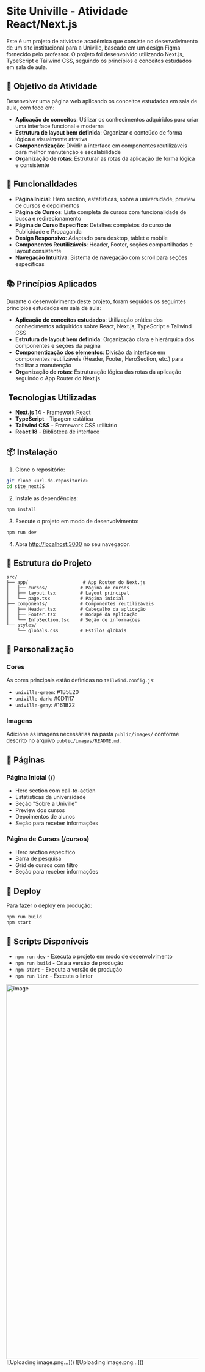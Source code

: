 # Site Univille - Atividade React/Next.js

Este é um projeto de atividade acadêmica que consiste no desenvolvimento de um site institucional para a Univille, baseado em um design Figma fornecido pelo professor. O projeto foi desenvolvido utilizando Next.js, TypeScript e Tailwind CSS, seguindo os princípios e conceitos estudados em sala de aula.

## 🎯 Objetivo da Atividade

Desenvolver uma página web aplicando os conceitos estudados em sala de aula, com foco em:

- **Aplicação de conceitos**: Utilizar os conhecimentos adquiridos para criar uma interface funcional e moderna
- **Estrutura de layout bem definida**: Organizar o conteúdo de forma lógica e visualmente atrativa
- **Componentização**: Dividir a interface em componentes reutilizáveis para melhor manutenção e escalabilidade
- **Organização de rotas**: Estruturar as rotas da aplicação de forma lógica e consistente

## 🚀 Funcionalidades

- **Página Inicial**: Hero section, estatísticas, sobre a universidade, preview de cursos e depoimentos
- **Página de Cursos**: Lista completa de cursos com funcionalidade de busca e redirecionamento
- **Página de Curso Específico**: Detalhes completos do curso de Publicidade e Propaganda
- **Design Responsivo**: Adaptado para desktop, tablet e mobile
- **Componentes Reutilizáveis**: Header, Footer, seções compartilhadas e layout consistente
- **Navegação Intuitiva**: Sistema de navegação com scroll para seções específicas

## 📚 Princípios Aplicados

Durante o desenvolvimento deste projeto, foram seguidos os seguintes princípios estudados em sala de aula:

- **Aplicação de conceitos estudados**: Utilização prática dos conhecimentos adquiridos sobre React, Next.js, TypeScript e Tailwind CSS
- **Estrutura de layout bem definida**: Organização clara e hierárquica dos componentes e seções da página
- **Componentização dos elementos**: Divisão da interface em componentes reutilizáveis (Header, Footer, HeroSection, etc.) para facilitar a manutenção
- **Organização de rotas**: Estruturação lógica das rotas da aplicação seguindo o App Router do Next.js

## ️ Tecnologias Utilizadas

- **Next.js 14** - Framework React
- **TypeScript** - Tipagem estática
- **Tailwind CSS** - Framework CSS utilitário
- **React 18** - Biblioteca de interface

## 📦 Instalação

1. Clone o repositório:
```bash
git clone <url-do-repositorio>
cd site_nextJS
```

2. Instale as dependências:
```bash
npm install
```

3. Execute o projeto em modo de desenvolvimento:
```bash
npm run dev
```

4. Abra [http://localhost:3000](http://localhost:3000) no seu navegador.

## 📁 Estrutura do Projeto

```
src/
├── app/                    # App Router do Next.js
│   ├── cursos/            # Página de cursos
│   ├── layout.tsx         # Layout principal
│   └── page.tsx           # Página inicial
├── components/            # Componentes reutilizáveis
│   ├── Header.tsx         # Cabeçalho da aplicação
│   ├── Footer.tsx         # Rodapé da aplicação
│   └── InfoSection.tsx    # Seção de informações
└── styles/
    └── globals.css        # Estilos globais
```

## 🎨 Personalização

### Cores
As cores principais estão definidas no `tailwind.config.js`:
- `univille-green`: #1B5E20
- `univille-dark`: #0D1117
- `univille-gray`: #161B22

### Imagens
Adicione as imagens necessárias na pasta `public/images/` conforme descrito no arquivo `public/images/README.md`.

## 📱 Páginas

### Página Inicial (/)
- Hero section com call-to-action
- Estatísticas da universidade
- Seção "Sobre a Univille"
- Preview dos cursos
- Depoimentos de alunos
- Seção para receber informações

### Página de Cursos (/cursos)
- Hero section específico
- Barra de pesquisa
- Grid de cursos com filtro
- Seção para receber informações

## 🚀 Deploy

Para fazer o deploy em produção:

```bash
npm run build
npm start
```

## 📄 Scripts Disponíveis

- `npm run dev` - Executa o projeto em modo de desenvolvimento
- `npm run build` - Cria a versão de produção
- `npm start` - Executa a versão de produção
- `npm run lint` - Executa o linter

<img width="745" height="980" alt="image" src="https://github.com/user-attachments/assets/ed5e0d41-9558-4da3-be3a-55b228202608" />
![Uploading image.png…]()
![Uploading image.png…]()


